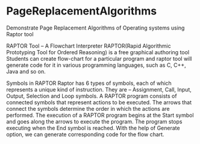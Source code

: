 # PageReplacementAlgorithms
Demonstrate Page Replacement Algorithms of Operating systems using Raptor tool

RAPTOR Tool – A Flowchart Interpreter
RAPTOR(Rapid Algorithmic Prototyping Tool for Ordered Reasoning) is a free graphical authoring tool
Students can create flow-chart for a particular program and raptor tool will generate code for it in various programming languages, such as C, C++, Java and so on.

Symbols in RAPTOR
Raptor has 6 types of symbols, each of which represents a unique kind of instruction. They are – Assignment, Call, Input, Output, Selection and Loop symbols.
A RAPTOR program consists of connected symbols that represent actions to be executed.
The arrows that connect the symbols determine the order in which the actions are performed.
The execution of a RAPTOR program begins at the Start symbol and goes along the arrows to execute the program.
The program stops executing when the End symbol is reached.
With the help of Generate option, we can generate corresponding code for the flow chart.
